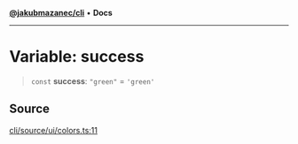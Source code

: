 [**@jakubmazanec/cli**](../../../README.md) • **Docs**

---

# Variable: success

> `const` **success**: `"green"` = `'green'`

## Source

[cli/source/ui/colors.ts:11](https://github.com/jakubmazanec/tools/blob/ff982fbbc1a4d22edeaae8b283ad7d8de4b15bd8/packages/cli/source/ui/colors.ts#L11)
